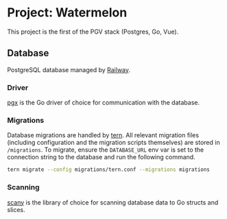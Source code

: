 # Project: Watermelon

This project is the first of the PGV stack (Postgres, Go, Vue).

## Database

PostgreSQL database managed by [Railway](https://railway.app/).

### Driver

[pgx](https://github.com/jackc/pgx) is the Go driver of choice for communication with the database.

### Migrations

Database migrations are handled by [tern](https://github.com/jackc/tern). All relevant migration files (including configuration and the migration scripts themselves) are stored in `/migrations`. To migrate, ensure the `DATABASE_URL` env var is set to the connection string to the database and run the following command.

```sh
tern migrate --config migrations/tern.conf --migrations migrations
```

### Scanning

[scany](https://github.com/georgysavva/scany) is the library of choice for scanning database data to Go structs and slices.

